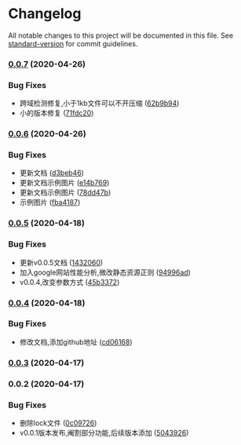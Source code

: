 # Changelog

All notable changes to this project will be documented in this file. See [standard-version](https://github.com/conventional-changelog/standard-version) for commit guidelines.

### [0.0.7](https://github.com/SummerJoan3/web-scouter/compare/v0.0.6...v0.0.7) (2020-04-26)


### Bug Fixes

* 跨域检测修复,小于1kb文件可以不开压缩 ([62b9b94](https://github.com/SummerJoan3/web-scouter/commit/62b9b94dc941fa9ccde063fd59cf560e6356da5b))
* 小的版本修复 ([71fdc20](https://github.com/SummerJoan3/web-scouter/commit/71fdc2035228b5ddd316c493c90a5bc4fb69da2c))

### [0.0.6](https://github.com/SummerJoan3/web-scouter/compare/v0.0.5...v0.0.6) (2020-04-26)


### Bug Fixes

* 更新文档 ([d3beb46](https://github.com/SummerJoan3/web-scouter/commit/d3beb46529fb22a55bc9fb6f373d3348d14c95a7))
* 更新文档示例图片 ([e14b769](https://github.com/SummerJoan3/web-scouter/commit/e14b76901024525b02353e84e57850397debef2b))
* 更新文档示例图片 ([78dd47b](https://github.com/SummerJoan3/web-scouter/commit/78dd47be363f7af605423b0a2f3f8dde7dfcc382))
* 示例图片 ([fba4187](https://github.com/SummerJoan3/web-scouter/commit/fba41870caab03b2ab539cd817629d5c93e92456))

### [0.0.5](https://github.com/SummerJoan3/web-scouter/compare/v0.0.4...v0.0.5) (2020-04-18)


### Bug Fixes

* 更新v0.0.5文档 ([1432060](https://github.com/SummerJoan3/web-scouter/commit/1432060b3287e109ebff4990505b79078e1cb66a))
* 加入google网站性能分析,微改静态资源正则 ([94996ad](https://github.com/SummerJoan3/web-scouter/commit/94996ad9889c5dc715531a4228187092bcc1f6ae))
* v0.0.4,改变参数方式 ([45b3372](https://github.com/SummerJoan3/web-scouter/commit/45b337285342c42effb5c94afc9b3351b33b4ec6))

### [0.0.4](https://github.com/SummerJoan3/web-scouter/compare/v0.0.3...v0.0.4) (2020-04-18)


### Bug Fixes

* 修改文档,添加github地址 ([cd06168](https://github.com/SummerJoan3/web-scouter/commit/cd06168735ddfd072f4abb7ffbad2e43894c1c33))

### [0.0.3](https://github.com/SummerJoan3/web-scouter/compare/v0.0.2...v0.0.3) (2020-04-17)

### 0.0.2 (2020-04-17)


### Bug Fixes

* 删除lock文件 ([0c09726](https://github.com/SummerJoan3/web-scouter/commit/0c09726dd787e09493d9d13231a71c313c7139ff))
* v0.0.1版本发布,阉割部分功能,后续版本添加 ([5043926](https://github.com/SummerJoan3/web-scouter/commit/5043926d16f315c6152aa12d7dbaee90a5eba45d))
